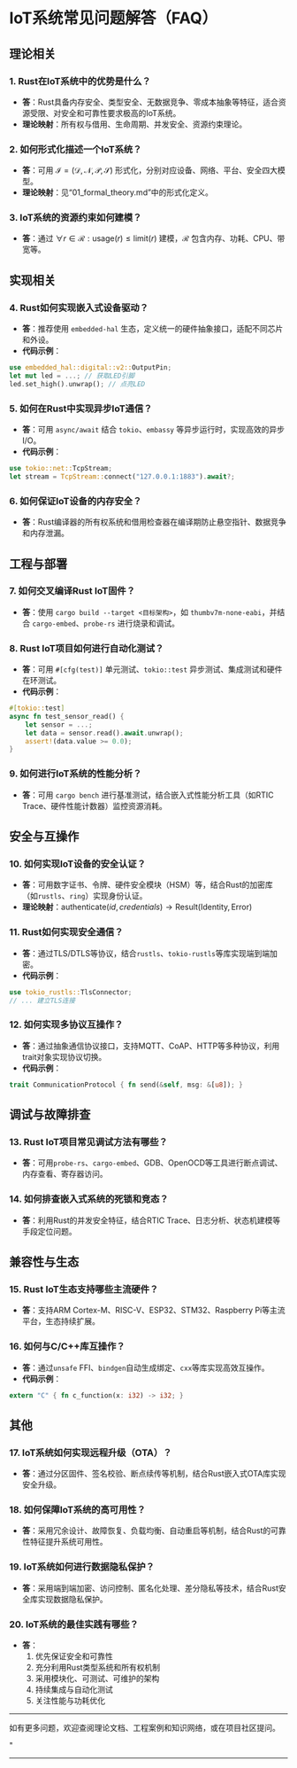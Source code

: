 ﻿# IoT系统常见问题解答（FAQ）

## 理论相关

### 1. Rust在IoT系统中的优势是什么？

- **答**：Rust具备内存安全、类型安全、无数据竞争、零成本抽象等特征，适合资源受限、对安全和可靠性要求极高的IoT系统。
- **理论映射**：所有权与借用、生命周期、并发安全、资源约束理论。

### 2. 如何形式化描述一个IoT系统？

- **答**：可用 $\mathcal{I} = (\mathcal{D}, \mathcal{N}, \mathcal{P}, \mathcal{S})$ 形式化，分别对应设备、网络、平台、安全四大模型。
- **理论映射**：见“01_formal_theory.md”中的形式化定义。

### 3. IoT系统的资源约束如何建模？

- **答**：通过 $\forall r \in \mathcal{R}: \text{usage}(r) \leq \text{limit}(r)$ 建模，$\mathcal{R}$ 包含内存、功耗、CPU、带宽等。

## 实现相关

### 4. Rust如何实现嵌入式设备驱动？

- **答**：推荐使用 `embedded-hal` 生态，定义统一的硬件抽象接口，适配不同芯片和外设。
- **代码示例**：

```rust
use embedded_hal::digital::v2::OutputPin;
let mut led = ...; // 获取LED引脚
led.set_high().unwrap(); // 点亮LED
```

### 5. 如何在Rust中实现异步IoT通信？

- **答**：可用 `async/await` 结合 `tokio`、`embassy` 等异步运行时，实现高效的异步I/O。
- **代码示例**：

```rust
use tokio::net::TcpStream;
let stream = TcpStream::connect("127.0.0.1:1883").await?;
```

### 6. 如何保证IoT设备的内存安全？

- **答**：Rust编译器的所有权系统和借用检查器在编译期防止悬空指针、数据竞争和内存泄漏。

## 工程与部署

### 7. 如何交叉编译Rust IoT固件？

- **答**：使用 `cargo build --target <目标架构>`，如 `thumbv7m-none-eabi`，并结合 `cargo-embed`、`probe-rs` 进行烧录和调试。

### 8. Rust IoT项目如何进行自动化测试？

- **答**：可用 `#[cfg(test)]` 单元测试、`tokio::test` 异步测试、集成测试和硬件在环测试。
- **代码示例**：

```rust
#[tokio::test]
async fn test_sensor_read() {
    let sensor = ...;
    let data = sensor.read().await.unwrap();
    assert!(data.value >= 0.0);
}
```

### 9. 如何进行IoT系统的性能分析？

- **答**：可用 `cargo bench` 进行基准测试，结合嵌入式性能分析工具（如RTIC Trace、硬件性能计数器）监控资源消耗。

## 安全与互操作

### 10. 如何实现IoT设备的安全认证？

- **答**：可用数字证书、令牌、硬件安全模块（HSM）等，结合Rust的加密库（如`rustls`、`ring`）实现身份认证。
- **理论映射**：$\text{authenticate}(id, credentials) \rightarrow \text{Result}(\text{Identity}, \text{Error})$

### 11. Rust如何实现安全通信？

- **答**：通过TLS/DTLS等协议，结合`rustls`、`tokio-rustls`等库实现端到端加密。
- **代码示例**：

```rust
use tokio_rustls::TlsConnector;
// ... 建立TLS连接
```

### 12. 如何实现多协议互操作？

- **答**：通过抽象通信协议接口，支持MQTT、CoAP、HTTP等多种协议，利用trait对象实现协议切换。
- **代码示例**：

```rust
trait CommunicationProtocol { fn send(&self, msg: &[u8]); }
```

## 调试与故障排查

### 13. Rust IoT项目常见调试方法有哪些？

- **答**：可用`probe-rs`、`cargo-embed`、GDB、OpenOCD等工具进行断点调试、内存查看、寄存器访问。

### 14. 如何排查嵌入式系统的死锁和竞态？

- **答**：利用Rust的并发安全特征，结合RTIC Trace、日志分析、状态机建模等手段定位问题。

## 兼容性与生态

### 15. Rust IoT生态支持哪些主流硬件？

- **答**：支持ARM Cortex-M、RISC-V、ESP32、STM32、Raspberry Pi等主流平台，生态持续扩展。

### 16. 如何与C/C++库互操作？

- **答**：通过`unsafe` FFI、`bindgen`自动生成绑定、`cxx`等库实现高效互操作。
- **代码示例**：

```rust
extern "C" { fn c_function(x: i32) -> i32; }
```

## 其他

### 17. IoT系统如何实现远程升级（OTA）？

- **答**：通过分区固件、签名校验、断点续传等机制，结合Rust嵌入式OTA库实现安全升级。

### 18. 如何保障IoT系统的高可用性？

- **答**：采用冗余设计、故障恢复、负载均衡、自动重启等机制，结合Rust的可靠性特征提升系统可用性。

### 19. IoT系统如何进行数据隐私保护？

- **答**：采用端到端加密、访问控制、匿名化处理、差分隐私等技术，结合Rust安全库实现数据隐私保护。

### 20. IoT系统的最佳实践有哪些？

- **答**：
  1. 优先保证安全和可靠性
  2. 充分利用Rust类型系统和所有权机制
  3. 采用模块化、可测试、可维护的架构
  4. 持续集成与自动化测试
  5. 关注性能与功耗优化

---

如有更多问题，欢迎查阅理论文档、工程案例和知识网络，或在项目社区提问。

"

---
